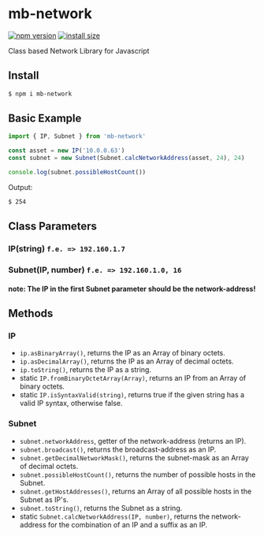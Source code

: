 # mb-network

[![npm version](https://img.shields.io/badge/npm-v1.0.0-orange)](https://www.npmjs.org/package/mb-network)
[![install size](https://packagephobia.com/badge?p=mb-network)](https://packagephobia.com/result?p=mb-network)

Class based Network Library for Javascript

## Install
```bash
$ npm i mb-network
```

## Basic Example
```js
import { IP, Subnet } from 'mb-network'

const asset = new IP('10.0.0.63')
const subnet = new Subnet(Subnet.calcNetworkAddress(asset, 24), 24)

console.log(subnet.possibleHostCount())
```
Output:
```bash
$ 254
```

## Class Parameters
### IP(string) `f.e. => 192.160.1.7`
### Subnet(IP, number) `f.e. => 192.160.1.0, 16`
#### note:  The IP in the first Subnet parameter should be the network-address!

## Methods
### IP
- `ip.asBinaryArray()`, returns the IP as an Array of binary octets.
- `ip.asDecimalArray()`, returns the IP as an Array of decimal octets.
- `ip.toString()`, returns the IP as a string.
- static `IP.fromBinaryOctetArray(Array)`, returns an IP from an Array of binary octets.
- static `IP.isSyntaxValid(string)`, returns true if the given string has a valid IP syntax, otherwise false.
### Subnet
- `subnet.networkAddress`, getter of the network-address (returns an IP).
- `subnet.broadcast()`, returns the broadcast-address as an IP.
- `subnet.getDecimalNetworkMask()`, returns the subnet-mask as an Array of decimal octets.
- `subnet.possibleHostCount()`, returns the number of possible hosts in the Subnet.
- `subnet.getHostAddresses()`, returns an Array of all possible hosts in the Subnet as IP's.
- `subnet.toString()`, returns the Subnet as a string.
- static `Subnet.calcNetworkAddress(IP, number)`, returns the network-address for the combination of an IP and a suffix as an IP.



